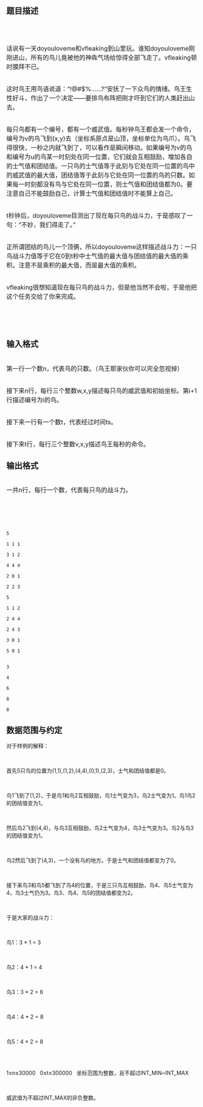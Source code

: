 ## 题目描述

<div>
 <span style="font-size: medium; "><br></span>
</div>
<div>
 <span style="font-size: medium; "><span class="Apple-tab-span" style="white-space: pre; "> </span>话说有一天doyouloveme和vfleaking到山里玩。谁知doyouloveme刚刚进山，所有的鸟儿竟被他的神犇气场给惊得全部飞走了。vfleaking顿时膜拜不已。</span>
</div>
<div>
 <span style="font-size: medium; "><span class="Apple-tab-span" style="white-space: pre; "> </span>这时鸟王用鸟语说道：“!@#$%……?”安抚了一下众鸟的情绪。鸟王生性好斗，作出了一个决定——要排鸟布阵把刚才吓到它们的人类赶出山去。</span>
</div>
<div>
 <span style="font-size: medium; "><span class="Apple-tab-span" style="white-space: pre; "> </span>每只鸟都有一个编号，都有一个威武值。每秒钟鸟王都会发一个命令，编号为v的鸟飞到(x,y)去（坐标系原点是山顶，坐标单位为鸟爪）。鸟飞得很快，一秒之内就飞到了，可以看作是瞬间移动。如果编号为v的鸟和编号为u的鸟某一时刻处在同一位置，它们就会互相鼓励，增加各自的士气值和团结值。一只鸟的士气值等于此刻与它处在同一位置的鸟中的威武值的最大值，团结值等于此刻与它处在同一位置的鸟的只数。如果每一时刻都没有鸟与它处在同一位置，则士气值和团结值都为0。要注意自己不能鼓励自己，计算士气值和团结值时不能算上自己。</span>
</div>
<div>
 <span style="font-size: medium; "><span class="Apple-tab-span" style="white-space: pre; "> </span>t秒钟后，doyouloveme目测出了现在每只鸟的战斗力，于是感叹了一句：“不妙，我们得走了。”</span>
</div>
<div>
 <span style="font-size: medium; "><span class="Apple-tab-span" style="white-space: pre; "> </span>正所谓团结的鸟儿一个顶俩，所以doyouloveme这样描述战斗力：一只鸟战斗力值等于它在0到t秒中士气值的最大值与团结值的最大值的乘积。注意不是乘积的最大值，而是最大值的乘积。</span>
</div>
<div>
 <span style="font-size: medium; "><span class="Apple-tab-span" style="white-space: pre; "> </span>vfleaking很想知道现在每只鸟的战斗力，但是他当然不会啦，于是他把这个任务交给了你来完成。</span>
</div>
<div>
 <span style="font-size: medium; "><br></span>
</div>
<div>
 <font size="3"><br></font>
</div>
<p></p>

## 输入格式

<p></p>
<div></div>
<div>
 <div>
  <span style="font-size: medium; "><span class="Apple-tab-span" style="white-space: pre; "> </span>第一行一个数n，代表鸟的只数。（鸟王那家伙你可以完全忽视掉）</span>
 </div>
 <div>
  <span style="font-size: medium; "><span class="Apple-tab-span" style="white-space: pre; "> </span>接下来n行，每行三个整数w,x,y描述每只鸟的威武值和初始坐标。第i+1行描述编号为i的鸟。</span>
 </div>
 <div>
  <span style="font-size: medium; "><span class="Apple-tab-span" style="white-space: pre; "> </span>接下来一行有一个数t，代表经过时间ts。</span>
 </div>
 <div>
  <span style="font-size: medium; "><span class="Apple-tab-span" style="white-space: pre; "> </span>接下来t行，每行三个整数v,x,y描述鸟王每秒的命令。</span>
 </div>
 <div></div>
</div>

## 输出格式

<div>
 <div>
  <span class="Apple-tab-span" style="font-size: medium; white-space: pre; "> </span><span style="font-size: medium; ">一共n行，每行一个数，代表每只鸟的战斗力。</span>
 </div>
 <div>
  <span style="font-size: medium; "><br></span>
 </div>
 <div>
  <font size="3"><br></font>
 </div>
</div>
<p></p>

```input1
5
1 1 1
3 1 2
4 4 4
2 0 1
2 2 3
5
1 1 2
2 4 4
2 4 3
3 0 1
5 0 1
```
```output1
3
4
6
8
8
```
## 数据范围与约定

<div>
 对于样例的解释：
</div>
<br>
<div>
 首先5只鸟的位置为(1,1),(1,2),(4,4),(0,1),(2,3)，士气和团结值都是0。
</div>
<br>
<div>
 鸟1飞到了(1,2)，于是鸟1和鸟2互相鼓励，鸟1士气变为3，鸟2士气变为1。鸟1鸟2的团结值变为1。
</div>
<br>
<div>
 然后鸟2飞到(4,4)，与鸟3互相鼓励，鸟2士气变为4，鸟3士气变为3。鸟2与鸟3的团结值变为1。
</div>
<br>
<div>
 鸟2然后飞到了(4,3)，一个没有鸟的地方。于是士气和团结值都变为了0。
</div>
<br>
<div>
 接下来鸟3和鸟5都飞到了鸟4的位置，于是三只鸟互相鼓励，鸟4、鸟5士气变为4，鸟3士气仍为3。鸟3、鸟4、鸟5的团结值都变为2。
</div>
<br>
<div>
 于是大家的战斗力：
</div>
<br>
<div>
 鸟1：3 * 1 = 3
</div>
<br>
<div>
 鸟2：4 * 1 = 4
</div>
<br>
<div>
 鸟3：3 * 2 = 6
</div>
<br>
<div>
 鸟4：4 * 2 = 8
</div>
<br>
<div>
 鸟5：4 * 2 = 8
</div>
<br>
<div></div>
<br>
<div>
 1≤n≤30000   0≤t≤300000   坐标范围为整数，且不超过INT_MIN~INT_MAX
</div>
<br>
<div>
 威武值为不超过INT_MAX的非负整数。
</div>
<br>
<div></div>
<br>
<p></p>


